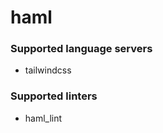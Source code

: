 # haml
<!--- THIS DOCUMENT IS AUTOMATICALLY GENERATED, DON'T EDIT IT -->

### Supported language servers

- tailwindcss

### Supported linters

- haml_lint
